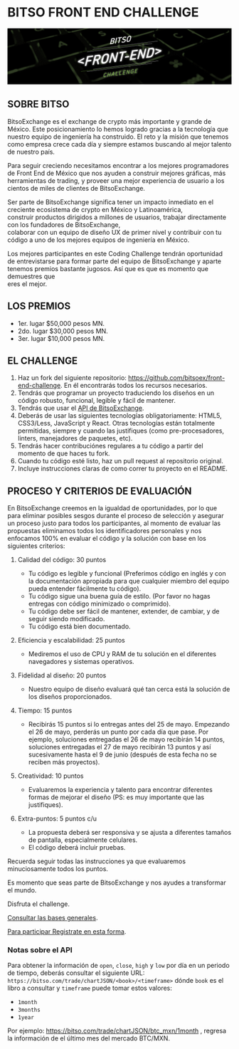 # BITSO FRONT END CHALLENGE

![Front End Challenge Image](https://github.com/bitsoex/front-end-challenge/blob/master/bann_bfec.jpg)

## SOBRE BITSO
BitsoExchange es el exchange de crypto más importante y grande de México. Este posicionamiento lo hemos logrado gracias
a la tecnología que nuestro equipo de ingeniería ha construido. El reto y la misión que tenemos como empresa
crece cada día y siempre estamos buscando al mejor talento de nuestro país.

Para seguir creciendo necesitamos encontrar a los mejores programadores de Front End de México que nos ayuden
a construir mejores gráficas, más herramientas de trading, y proveer una mejor experiencia de usuario a los
cientos de miles de clientes de BitsoExchange.

Ser parte de BitsoExchange significa tener un impacto inmediato en el creciente ecosistema de crypto en México y Latinoamérica,  
construir  productos  dirigidos  a  millones  de  usuarios,  trabajar  directamente  con  los  fundadores  de  BitsoExchange,  
colaborar con un equipo de diseño UX de primer nivel y contribuir con tu código a uno de los mejores equipos de
ingeniería en México.

Los mejores participantes en este Coding Challenge tendrán oportunidad de entrevistarse para formar parte del
equipo  de  BitsoExchange  y  aparte  tenemos  premios  bastante  jugosos.  Así  que  es  que  es  momento  que  demuestres  que  
eres el mejor.   

## LOS PREMIOS
*  1er. lugar $50,000 pesos MN.
*  2do. lugar $30,000 pesos MN.
*  3er. lugar $10,000 pesos MN.

## EL CHALLENGE
1. Haz un fork del siguiente repositorio: https://github.com/bitsoex/front-end-challenge. En él encontrarás
   todos los recursos necesarios.
2.   Tendrás que programar un proyecto traduciendo los diseños en un código robusto, funcional, legible y fácil de mantener.  
3. Tendrás que usar el [API de BitsoExchange](https://bitso.com/api_info).
4. Deberás de usar las siguientes tecnologías obligatoriamente: HTML5, CSS3/Less, JavaScript y React.
Otras tecnologías están totalmente permitidas, siempre y cuando las justifiques (como pre-procesadores, linters, manejadores de paquetes, etc).
5. Tendrás hacer contribuciónes regulares a tu código a partir del momento de que haces tu fork.
6. Cuando tu código esté listo, haz un pull request al repositorio original.
7. Incluye instrucciones claras de como correr tu proyecto en el README.

## PROCESO Y CRITERIOS DE EVALUACIÓN
En BitsoExchange creemos en la igualdad de oportunidades, por lo que para eliminar posibles sesgos durante el proceso de
selección y asegurar un proceso justo para todos los participantes, al momento de evaluar las propuestas eliminamos todos
los identificadores personales y nos enfocamos 100% en evaluar el código y la solución con base en los
siguientes criterios:

1. Calidad del código: 30 puntos
    *  Tu código es legible y funcional (Preferimos código en inglés y con la documentación apropiada para que cualquier miembro del equipo pueda entender fácilmente tu código).
    *  Tu código sigue una buena guía de estilo. (Por favor no hagas entregas con código minimizado o comprimido).
    *  Tu código debe ser fácil de mantener, extender, de cambiar, y de seguir siendo modificado.
    *  Tu código está bien documentado.

2. Eficiencia y escalabilidad: 25 puntos
    * Mediremos el uso de CPU y RAM de tu solución en el diferentes navegadores y sistemas operativos.

3. Fidelidad al diseño: 20 puntos

    * Nuestro equipo de diseño evaluará qué tan cerca está la solución de los diseños proporcionados.

4. Tiempo: 15 puntos

    *  Recibirás 15 puntos si lo entregas antes del 25 de mayo. Empezando el 26 de mayo, perderás un punto
      por cada día que pase. Por ejemplo, soluciones entregadas el 26 de mayo recibirán 14 puntos, soluciones
      entregadas el 27 de mayo recibirán 13 puntos y así sucesivamente hasta el 9 de junio (después de esta
      fecha no se reciben más proyectos).

5. Creatividad: 10 puntos

    *  Evaluaremos la experiencia y talento para encontrar diferentes formas de mejorar el diseño (PS:  es muy
      importante que las justifiques).

6. Extra-puntos: 5 puntos c/u

    * La propuesta deberá ser responsiva y se ajusta a diferentes tamaños de pantalla, especialmente celulares.
    * El código deberá incluir pruebas.

Recuerda seguir todas las instrucciones ya que evaluaremos minuciosamente todos los puntos.

Es momento que seas parte de BitsoExchange y nos ayudes a transformar el mundo.

Disfruta el challenge.

[Consultar las bases generales](https://bitso.com/assets/pdfs/front_end_coding_challenge_2018/bases_generales.pdf).

[Para participar Registrate en esta forma](https://bitsoex.typeform.com/to/F6Zrso).

### Notas sobre el API

Para obtener la información de `open`, `close`, `high` y `low` por día en un periodo de tiempo, deberás consultar el siguiente URL:
```https://bitso.com/trade/chartJSON/<book>/<timeframe>```
dónde `book` es el libro a consultar y `timeframe` puede tomar estos valores:
   * `1month`
   * `3months`
   * `1year`

Por ejemplo: https://bitso.com/trade/chartJSON/btc_mxn/1month , regresa la información de el último mes del mercado BTC/MXN.
